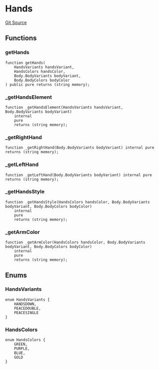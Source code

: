 # Hands
[Git Source](https://github.com/digiv3rse/core-contracts/blob/5454b58664fab805b6888a68ff40915d251f32f3/contracts/libraries/svgs/Profile/Hands.sol)


## Functions
### getHands


```solidity
function getHands(
    HandsVariants handsVariant,
    HandsColors handsColor,
    Body.BodyVariants bodyVariant,
    Body.BodyColors bodyColor
) public pure returns (string memory);
```

### _getHandsElement


```solidity
function _getHandsElement(HandsVariants handsVariant, Body.BodyVariants bodyVariant)
    internal
    pure
    returns (string memory);
```

### _getRightHand


```solidity
function _getRightHand(Body.BodyVariants bodyVariant) internal pure returns (string memory);
```

### _getLeftHand


```solidity
function _getLeftHand(Body.BodyVariants bodyVariant) internal pure returns (string memory);
```

### _getHandsStyle


```solidity
function _getHandsStyle(HandsColors handsColor, Body.BodyVariants bodyVariant, Body.BodyColors bodyColor)
    internal
    pure
    returns (string memory);
```

### _getArmColor


```solidity
function _getArmColor(HandsColors handsColor, Body.BodyVariants bodyVariant, Body.BodyColors bodyColor)
    internal
    pure
    returns (string memory);
```

## Enums
### HandsVariants

```solidity
enum HandsVariants {
    HANDSDOWN,
    PEACEDOUBLE,
    PEACESINGLE
}
```

### HandsColors

```solidity
enum HandsColors {
    GREEN,
    PURPLE,
    BLUE,
    GOLD
}
```

